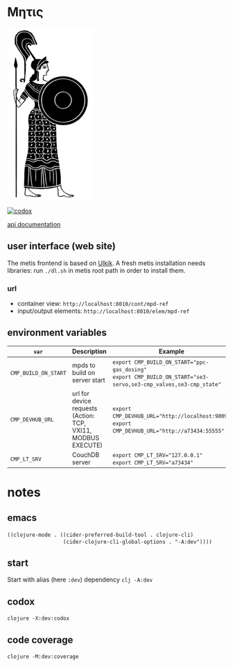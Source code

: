 # Μητις

<img src="metis.png" alt="metis" id="logo">

[![codox](https://github.com/wactbprot/metis/actions/workflows/main.yml/badge.svg)](https://github.com/wactbprot/metis/actions/workflows/main.yml)

[api documentation](https://wactbprot.github.io/metis/)

## user interface (web site)

The metis frontend is based on [UIkik](https://getuikit.com/). A fresh
metis installation needs libraries: run `./dl.sh` in metis root path
in order to install them.

### url

* container view: `http://localhost:8010/cont/mpd-ref`
* input/output elements: `http://localhost:8010/elem/mpd-ref`


## environment variables

| `var`                	| Description                                                      	| Example                                                                                                              	|
|----------------------	|------------------------------------------------------------------	|----------------------------------------------------------------------------------------------------------------------	|
| `CMP_BUILD_ON_START` 	| mpds to build on server start                                    	| `export CMP_BUILD_ON_START="ppc-gas_dosing"`<br>`export CMP_BUILD_ON_START="se3-servo,se3-cmp_valves,se3-cmp_state"` 	|
| `CMP_DEVHUB_URL`     	| url for device requests <br>(Action: TCP, VXI11, MODBUS EXECUTE) 	| `export CMP_DEVHUB_URL="http://localhost:9009"`<br>`export CMP_DEVHUB_URL="http://a73434:55555"`                     	|
| `CMP_LT_SRV`         	| CouchDB server                                                   	| `export CMP_LT_SRV="127.0.0.1"`<br>`export CMP_LT_SRV="a73434"`                                                      	|

# notes

## emacs

```elisp
((clojure-mode . ((cider-preferred-build-tool . clojure-cli)
                  (cider-clojure-cli-global-options . "-A:dev"))))
```
## start

Start with alias (here `:dev`) dependency
`clj -A:dev`

## codox

```shell
clojure -X:dev:codox
```
## code coverage

```shell
clojure -M:dev:coverage
```
